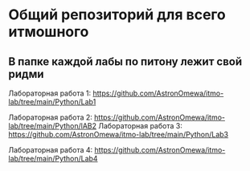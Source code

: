 # Общий репозиторий для всего итмошного


## В папке каждой лабы по питону лежит свой ридми

Лабораторная работа 1: https://github.com/AstronOmewa/itmo-lab/tree/main/Python/Lab1

Лабораторная работа 2: https://github.com/AstronOmewa/itmo-lab/tree/main/Python/lAB2
Лабораторная работа 3: https://github.com/AstronOmewa/itmo-lab/tree/main/Python/Lab3

Лабораторная работа 4: https://github.com/AstronOmewa/itmo-lab/tree/main/Python/Lab4


